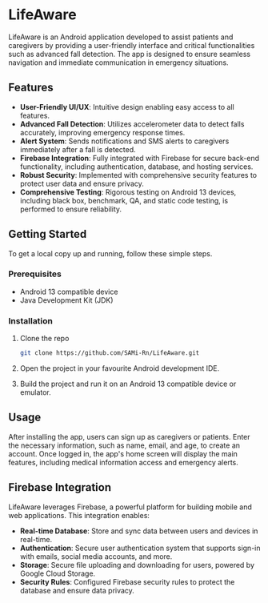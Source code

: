 # LifeAware

LifeAware is an Android application developed to assist patients and caregivers by providing a user-friendly interface and critical functionalities such as advanced fall detection. The app is designed to ensure seamless navigation and immediate communication in emergency situations.

## Features

- **User-Friendly UI/UX**: Intuitive design enabling easy access to all features.
- **Advanced Fall Detection**: Utilizes accelerometer data to detect falls accurately, improving emergency response times.
- **Alert System**: Sends notifications and SMS alerts to caregivers immediately after a fall is detected.
- **Firebase Integration**: Fully integrated with Firebase for secure back-end functionality, including authentication, database, and hosting services.
- **Robust Security**: Implemented with comprehensive security features to protect user data and ensure privacy.
- **Comprehensive Testing**: Rigorous testing on Android 13 devices, including black box, benchmark, QA, and static code testing, is performed to ensure reliability.

## Getting Started

To get a local copy up and running, follow these simple steps.

### Prerequisites

- Android 13 compatible device
- Java Development Kit (JDK)

### Installation

1. Clone the repo
   ```sh
   git clone https://github.com/SAMi-Rn/LifeAware.git
2. Open the project in your favourite Android development IDE.

3. Build the project and run it on an Android 13 compatible device or emulator.


## Usage
After installing the app, users can sign up as caregivers or patients. Enter the necessary information, such as name, email, and age, to create an account. Once logged in, the app's home screen will display the main features, including medical information access and emergency alerts.

## Firebase Integration

LifeAware leverages Firebase, a powerful platform for building mobile and web applications. This integration enables:

- **Real-time Database**: Store and sync data between users and devices in real-time.
- **Authentication**: Secure user authentication system that supports sign-in with emails, social media accounts, and more.
- **Storage**: Secure file uploading and downloading for users, powered by Google Cloud Storage.
- **Security Rules**: Configured Firebase security rules to protect the database and ensure data privacy.

